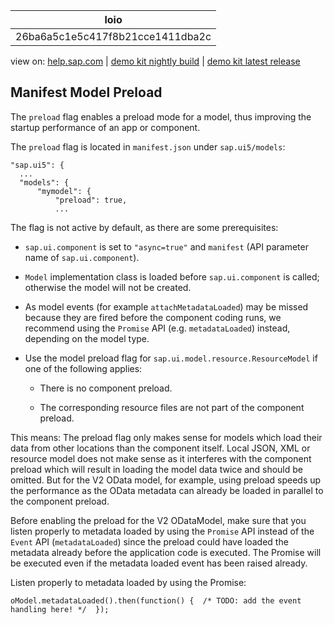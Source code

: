 | loio |
| -----|
| 26ba6a5c1e5c417f8b21cce1411dba2c |

<div id="loio">

view on: [help.sap.com](https://help.sap.com/viewer/DRAFT/3237636b137e43519a20ad5513c49ccb/latest/en-US/26ba6a5c1e5c417f8b21cce1411dba2c.html) | [demo kit nightly build](https://openui5nightly.hana.ondemand.com/#/topic/26ba6a5c1e5c417f8b21cce1411dba2c) | [demo kit latest release](https://openui5.hana.ondemand.com/#/topic/26ba6a5c1e5c417f8b21cce1411dba2c)</div>
<!-- loio26ba6a5c1e5c417f8b21cce1411dba2c -->

## Manifest Model Preload

The `preload` flag enables a preload mode for a model, thus improving the startup performance of an app or component.

The `preload` flag is located in `manifest.json` under `sap.ui5/models`:

```
"sap.ui5": {
  ...
  "models": {
      "mymodel": {
          "preload": true,
          ...
```

The flag is not active by default, as there are some prerequisites:

-   `sap.ui.component` is set to `"async=true"` and `manifest` \(API parameter name of `sap.ui.component`\).

-   `Model` implementation class is loaded before `sap.ui.component` is called; otherwise the model will not be created.

-   As model events \(for example `attachMetadataLoaded`\) may be missed because they are fired before the component coding runs, we recommend using the `Promise` API \(e.g. `metadataLoaded`\) instead, depending on the model type.

-   Use the model preload flag for `sap.ui.model.resource.ResourceModel` if one of the following applies:

    -   There is no component preload.

    -   The corresponding resource files are not part of the component preload.


This means: The preload flag only makes sense for models which load their data from other locations than the component itself. Local JSON, XML or resource model does not make sense as it interferes with the component preload which will result in loading the model data twice and should be omitted. But for the V2 OData model, for example, using preload speeds up the performance as the OData metadata can already be loaded in parallel to the component preload.

Before enabling the preload for the V2 ODataModel, make sure that you listen properly to metadata loaded by using the `Promise` API instead of the `Event` API \(`metadataLoaded`\) since the preload could have loaded the metadata already before the application code is executed. The Promise will be executed even if the metadata loaded event has been raised already.

Listen properly to metadata loaded by using the Promise:

```
oModel.metadataLoaded().then(function() {  /* TODO: add the event handling here! */  });
```

